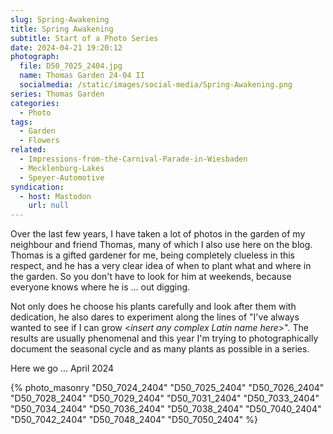 ```yaml
---
slug: Spring-Awakening
title: Spring Awakening
subtitle: Start of a Photo Series
date: 2024-04-21 19:20:12
photograph:
  file: D50_7025_2404.jpg
  name: Thomas Garden 24-04 II
  socialmedia: /static/images/social-media/Spring-Awakening.png
series: Thomas Garden
categories:
  - Photo
tags:
  - Garden
  - Flowers
related:
  - Impressions-from-the-Carnival-Parade-in-Wiesbaden
  - Mecklenburg-Lakes
  - Speyer-Automotive
syndication:
  - host: Mastodon
    url: null
---
```


Over the last few years, I have taken a lot of photos in the garden of my neighbour and friend Thomas, many of which I also use here on the blog. Thomas is a gifted gardener for me, being completely clueless in this respect, and he has a very clear idea of when to plant what and where in the garden. So you don't have to look for him at weekends, because everyone knows where he is ... out digging. 

Not only does he choose his plants carefully and look after them with dedication, he also dares to experiment along the lines of "I've always wanted to see if I can grow &lt;*insert any complex Latin name here*&gt;". The results are usually phenomenal and this year I'm trying to photographically document the seasonal cycle and as many plants as possible in a series.

Here we go ... April 2024

<!-- more -->

{% photo_masonry
  "D50_7024_2404"
  "D50_7025_2404"
  "D50_7026_2404"
  "D50_7028_2404"
  "D50_7029_2404"
  "D50_7031_2404"
  "D50_7033_2404"
  "D50_7034_2404"
  "D50_7036_2404"
  "D50_7038_2404"
  "D50_7040_2404"
  "D50_7042_2404"
  "D50_7048_2404"
  "D50_7050_2404"
%}
